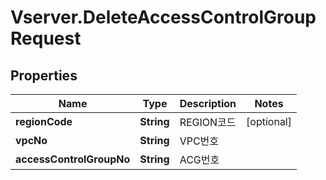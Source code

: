 # Vserver.DeleteAccessControlGroupRequest

## Properties
Name | Type | Description | Notes
------------ | ------------- | ------------- | -------------
**regionCode** | **String** | REGION코드 | [optional] 
**vpcNo** | **String** | VPC번호 | 
**accessControlGroupNo** | **String** | ACG번호 | 


